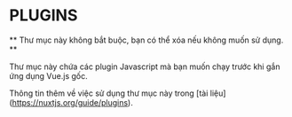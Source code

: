# PLUGINS

** Thư mục này không bắt buộc, bạn có thể xóa nếu không muốn sử dụng. **

Thư mục này chứa các plugin Javascript mà bạn muốn chạy trước khi gắn ứng dụng Vue.js gốc.

Thông tin thêm về việc sử dụng thư mục này trong [tài liệu] (https://nuxtjs.org/guide/plugins).
